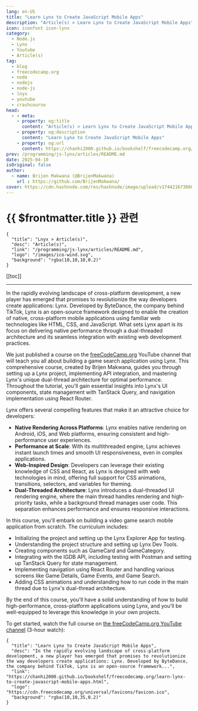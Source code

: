 ```yaml
---
lang: en-US
title: "Learn Lynx to Create JavaScript Mobile Apps"
description: "Article(s) > Learn Lynx to Create JavaScript Mobile Apps"
icon: iconfont icon-lynx
category:
  - Node.js
  - Lynx
  - Youtube
  - Article(s)
tag:
  - blog
  - freecodecamp.org
  - node
  - nodejs
  - node-js
  - lnyx
  - youtube
  - crashcourse
head:
  - - meta:
    - property: og:title
      content: "Article(s) > Learn Lynx to Create JavaScript Mobile Apps"
    - property: og:description
      content: "Learn Lynx to Create JavaScript Mobile Apps"
    - property: og:url
      content: https://chanhi2000.github.io/bookshelf/freecodecamp.org/learn-lynx-to-create-javascript-mobile-apps.html
prev: /programming/js-lynx/articles/README.md
date: 2025-04-10
isOriginal: false
author:
  - name: Brijen Makwana (@BrijenMakwana)
    url : https://github.com/BrijenMakwana/
cover: https://cdn.hashnode.com/res/hashnode/image/upload/v1744216738661/fb1664d6-011e-4d79-8236-c6999f0acab6.png
---
```


# {{ $frontmatter.title }} 관련

```component VPCard
{
  "title": "Lnyx > Article(s)",
  "desc": "Article(s)",
  "link": "/programming/js-lynx/articles/README.md",
  "logo": "/images/ico-wind.svg",
  "background": "rgba(10,10,10,0.2)"
}
```

[[toc]]

---

<SiteInfo
  name="Learn Lynx to Create JavaScript Mobile Apps"
  desc="In the rapidly evolving landscape of cross-platform development, a new player has emerged that promises to revolutionize the way developers create applications: Lynx. Developed by ByteDance, the company behind TikTok, Lynx is an open-source framework..."
  url="https://freecodecamp.org/news/learn-lynx-to-create-javascript-mobile-apps"
  logo="https://cdn.freecodecamp.org/universal/favicons/favicon.ico"
  preview="https://cdn.hashnode.com/res/hashnode/image/upload/v1744216738661/fb1664d6-011e-4d79-8236-c6999f0acab6.png"/>

In the rapidly evolving landscape of cross-platform development, a new player has emerged that promises to revolutionize the way developers create applications: Lynx. Developed by ByteDance, the company behind TikTok, Lynx is an open-source framework designed to enable the creation of native, cross-platform mobile applications using familiar web technologies like HTML, CSS, and JavaScript. What sets Lynx apart is its focus on delivering native performance through a dual-threaded architecture and its seamless integration with existing web development practices.

We just published a course on the [<VPIcon icon="fa-brands fa-free-code-camp"/>freeCodeCamp.org](http://freeCodeCamp.org) YouTube channel that will teach you all about building a game search application using Lynx. This comprehensive course, created by Brijen Makwana, guides you through setting up a Lynx project, implementing API integration, and mastering Lynx's unique dual-thread architecture for optimal performance. Throughout the tutorial, you'll gain essential insights into Lynx's UI components, state management with TanStack Query, and navigation implementation using React Router.

Lynx offers several compelling features that make it an attractive choice for developers:

- **Native Rendering Across Platforms**: Lynx enables native rendering on Android, iOS, and Web platforms, ensuring consistent and high-performance user experiences.
- **Performance at Scale**: With its multithreaded engine, Lynx achieves instant launch times and smooth UI responsiveness, even in complex applications.
- **Web-Inspired Design**: Developers can leverage their existing knowledge of CSS and React, as Lynx is designed with web technologies in mind, offering full support for CSS animations, transitions, selectors, and variables for theming.
- **Dual-Threaded Architecture**: Lynx introduces a dual-threaded UI rendering engine, where the main thread handles rendering and high-priority tasks, while a background thread manages user code. This separation enhances performance and ensures responsive interactions.

In this course, you'll embark on building a video game search mobile application from scratch. The curriculum includes:

- Initializing the project and setting up the Lynx Explorer App for testing.
- Understanding the project structure and setting up Lynx Dev Tools.
- Creating components such as GameCard and GameCategory.
- Integrating with the IGDB API, including testing with Postman and setting up TanStack Query for state management.
- Implementing navigation using React Router and handling various screens like Game Details, Game Events, and Game Search.
- Adding CSS animations and understanding how to run code in the main thread due to Lynx's dual-thread architecture.

By the end of this course, you'll have a solid understanding of how to build high-performance, cross-platform applications using Lynx, and you'll be well-equipped to leverage this knowledge in your own projects.

To get started, watch the full course on [<VPIcon icon="fa-brands fa-youtube"/>the freeCodeCamp.org YouTube channel](https://youtu.be/KCQsP91Wor0) (3-hour watch):

<VidStack src="youtube/KCQsP91Wor0" />

<!-- TODO: add ARTICLE CARD -->
```component VPCard
{
  "title": "Learn Lynx to Create JavaScript Mobile Apps",
  "desc": "In the rapidly evolving landscape of cross-platform development, a new player has emerged that promises to revolutionize the way developers create applications: Lynx. Developed by ByteDance, the company behind TikTok, Lynx is an open-source framework...",
  "link": "https://chanhi2000.github.io/bookshelf/freecodecamp.org/learn-lynx-to-create-javascript-mobile-apps.html",
  "logo": "https://cdn.freecodecamp.org/universal/favicons/favicon.ico",
  "background": "rgba(10,10,35,0.2)"
}
```

